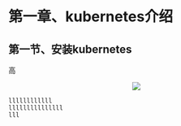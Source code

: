 
<p align="center">
	<h1>第一章、kubernetes介绍</h1>
</p>

## 第一节、安装kubernetes

高
<p align="center">
	<img src="https://github.com/solomonlinux/kubernetes/blob/master/images/timg.jpg"/>
</p>

```
llllllllllll
lllllllllllllll
lll
```
